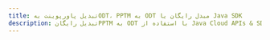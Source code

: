 ---title: تبدیل پاورپوینت بهODT، PPTM به ODT مبدل رایگان یا Java SDKdescription: تبدیل رایگانPPTM به ODT با استفاده از Java Cloud APIs & SDK. همچنین اسناد Microsoft PowerPoint را در Cloud ایجاد، ویرایش و رندر کنید.---